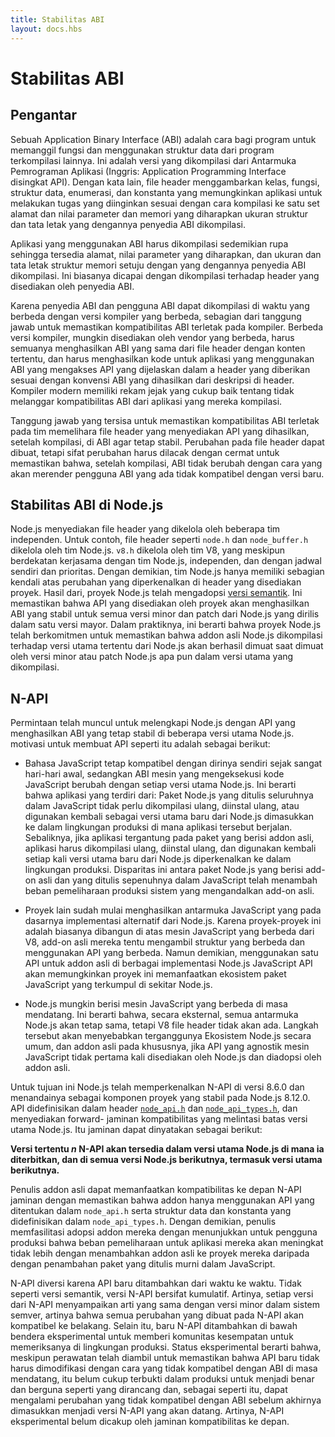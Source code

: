 ```yaml
---
title: Stabilitas ABI
layout: docs.hbs
---
```


# Stabilitas ABI

## Pengantar
Sebuah Application Binary Interface (ABI) adalah cara bagi program untuk memanggil fungsi dan menggunakan struktur data dari program terkompilasi lainnya. Ini adalah versi yang dikompilasi dari Antarmuka Pemrograman Aplikasi (Inggris: Application Programming Interface disingkat API). Dengan kata lain, file header menggambarkan kelas, fungsi, struktur data, enumerasi, dan konstanta yang memungkinkan aplikasi untuk melakukan tugas yang diinginkan sesuai dengan cara kompilasi ke satu set alamat dan nilai parameter dan memori yang diharapkan ukuran struktur dan tata letak yang dengannya penyedia ABI dikompilasi.

Aplikasi yang menggunakan ABI harus dikompilasi sedemikian rupa sehingga tersedia alamat, nilai parameter yang diharapkan, dan ukuran dan tata letak struktur memori setuju dengan yang dengannya penyedia ABI dikompilasi. Ini biasanya dicapai dengan dikompilasi terhadap header yang disediakan oleh penyedia ABI.

Karena penyedia ABI dan pengguna ABI dapat dikompilasi di waktu yang berbeda dengan versi kompiler yang berbeda, sebagian dari tanggung jawab untuk memastikan kompatibilitas ABI terletak pada kompiler. Berbeda versi kompiler, mungkin disediakan oleh vendor yang berbeda, harus semuanya menghasilkan ABI yang sama dari file header dengan konten tertentu, dan harus menghasilkan kode untuk aplikasi yang menggunakan ABI yang mengakses API yang dijelaskan dalam a header yang diberikan sesuai dengan konvensi ABI yang dihasilkan dari deskripsi di header. Kompiler modern memiliki rekam jejak yang cukup baik tentang tidak melanggar kompatibilitas ABI dari aplikasi yang mereka kompilasi.

Tanggung jawab yang tersisa untuk memastikan kompatibilitas ABI terletak pada tim memelihara file header yang menyediakan API yang dihasilkan, setelah kompilasi, di ABI agar tetap stabil. Perubahan pada file header dapat dibuat, tetapi sifat perubahan harus dilacak dengan cermat untuk memastikan bahwa, setelah kompilasi, ABI tidak berubah dengan cara yang akan merender pengguna ABI yang ada tidak kompatibel dengan versi baru.

## Stabilitas ABI di Node.js
Node.js menyediakan file header yang dikelola oleh beberapa tim independen. Untuk contoh, file header seperti `node.h` dan `node_buffer.h` dikelola oleh tim Node.js. `v8.h` dikelola oleh tim V8, yang meskipun berdekatan kerjasama dengan tim Node.js, independen, dan dengan jadwal sendiri dan prioritas. Dengan demikian, tim Node.js hanya memiliki sebagian kendali atas perubahan yang diperkenalkan di header yang disediakan proyek. Hasil dari, proyek Node.js telah mengadopsi [versi semantik](https://semver.org/). Ini memastikan bahwa API yang disediakan oleh proyek akan menghasilkan ABI yang stabil untuk semua versi minor dan patch dari Node.js yang dirilis dalam satu versi mayor. Dalam praktiknya, ini berarti bahwa proyek Node.js telah berkomitmen untuk memastikan bahwa addon asli Node.js dikompilasi terhadap versi utama tertentu dari Node.js akan berhasil dimuat saat dimuat oleh versi minor atau patch Node.js apa pun dalam versi utama yang dikompilasi.

## N-API
Permintaan telah muncul untuk melengkapi Node.js dengan API yang menghasilkan ABI yang tetap stabil di beberapa versi utama Node.js. motivasi untuk membuat API seperti itu adalah sebagai berikut:

* Bahasa JavaScript tetap kompatibel dengan dirinya sendiri sejak sangat hari-hari awal, sedangkan ABI mesin yang mengeksekusi kode JavaScript berubah dengan setiap versi utama Node.js. Ini berarti bahwa aplikasi yang terdiri dari: Paket Node.js yang ditulis seluruhnya dalam JavaScript tidak perlu dikompilasi ulang, diinstal ulang, atau digunakan kembali sebagai versi utama baru dari Node.js dimasukkan ke dalam lingkungan produksi di mana aplikasi tersebut berjalan. Sebaliknya, jika aplikasi tergantung pada paket yang berisi addon asli, aplikasi harus dikompilasi ulang, diinstal ulang, dan digunakan kembali setiap kali versi utama baru dari Node.js diperkenalkan ke dalam lingkungan produksi. Disparitas ini antara paket Node.js yang berisi add-on asli dan yang ditulis sepenuhnya dalam JavaScript telah menambah beban pemeliharaan produksi sistem yang mengandalkan add-on asli.

* Proyek lain sudah mulai menghasilkan antarmuka JavaScript yang pada dasarnya implementasi alternatif dari Node.js. Karena proyek-proyek ini adalah biasanya dibangun di atas mesin JavaScript yang berbeda dari V8, add-on asli mereka tentu mengambil struktur yang berbeda dan menggunakan API yang berbeda. Namun demikian, menggunakan satu API untuk addon asli di berbagai implementasi Node.js JavaScript API akan memungkinkan proyek ini memanfaatkan ekosistem paket JavaScript yang terkumpul di sekitar Node.js.

* Node.js mungkin berisi mesin JavaScript yang berbeda di masa mendatang. Ini berarti bahwa, secara eksternal, semua antarmuka Node.js akan tetap sama, tetapi V8 file header tidak akan ada. Langkah tersebut akan menyebabkan terganggunya Ekosistem Node.js secara umum, dan addon asli pada khususnya, jika API yang agnostik mesin JavaScript tidak pertama kali disediakan oleh Node.js dan diadopsi oleh addon asli.

Untuk tujuan ini Node.js telah memperkenalkan N-API di versi 8.6.0 dan menandainya sebagai komponen proyek yang stabil pada Node.js 8.12.0. API didefinisikan dalam header [`node_api.h`][] dan [`node_api_types.h`][], dan menyediakan forward- jaminan kompatibilitas yang melintasi batas versi utama Node.js. Itu jaminan dapat dinyatakan sebagai berikut:

**Versi tertentu *n* N-API akan tersedia dalam versi utama Node.js di mana ia diterbitkan, dan di semua versi Node.js berikutnya, termasuk versi utama berikutnya.**

Penulis addon asli dapat memanfaatkan kompatibilitas ke depan N-API jaminan dengan memastikan bahwa addon hanya menggunakan API yang ditentukan dalam `node_api.h` serta struktur data dan konstanta yang didefinisikan dalam `node_api_types.h`. Dengan demikian, penulis memfasilitasi adopsi addon mereka dengan menunjukkan untuk pengguna produksi bahwa beban pemeliharaan untuk aplikasi mereka akan meningkat tidak lebih dengan menambahkan addon asli ke proyek mereka daripada dengan penambahan paket yang ditulis murni dalam JavaScript.

N-API diversi karena API baru ditambahkan dari waktu ke waktu. Tidak seperti versi semantik, versi N-API bersifat kumulatif. Artinya, setiap versi dari N-API menyampaikan arti yang sama dengan versi minor dalam sistem semver, artinya bahwa semua perubahan yang dibuat pada N-API akan kompatibel ke belakang. Selain itu, baru N-API ditambahkan di bawah bendera eksperimental untuk memberi komunitas kesempatan untuk memeriksanya di lingkungan produksi. Status eksperimental berarti bahwa, meskipun perawatan telah diambil untuk memastikan bahwa API baru tidak harus dimodifikasi dengan cara yang tidak kompatibel dengan ABI di masa mendatang, itu belum cukup terbukti dalam produksi untuk menjadi benar dan berguna seperti yang dirancang dan, sebagai seperti itu, dapat mengalami perubahan yang tidak kompatibel dengan ABI sebelum akhirnya dimasukkan menjadi versi N-API yang akan datang. Artinya, N-API eksperimental belum dicakup oleh jaminan kompatibilitas ke depan.

[`node_api.h`]: https://github.com/nodejs/node/blob/main/src/node_api.h
[`node_api_types.h`]: https://github.com/nodejs/node/blob/main/src/node_api_types.h
